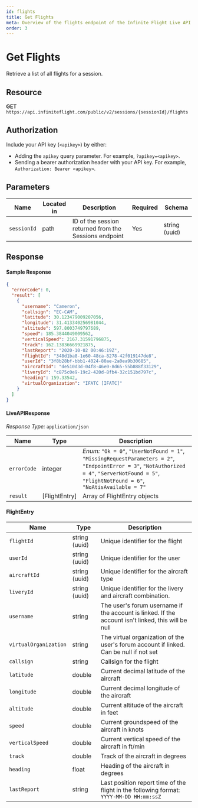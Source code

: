 ```yaml
---
id: flights
title: Get Flights
meta: Overview of the flights endpoint of the Infinite Flight Live API
order: 3
---
```


# Get Flights

Retrieve a list of all flights for a session.

## Resource

**GET** `https://api.infiniteflight.com/public/v2/sessions/{sessionId}/flights`

## Authorization

Include your API key (`<apikey>`) by either:

- Adding the `apikey` query parameter. For example, `?apikey=<apikey>`.
- Sending a bearer authorization header with your API key. For example, `Authorization: Bearer <apikey>`.

## Parameters

| Name        | Located in | Description                                           | Required | Schema        |
| ----------- | ---------- | ----------------------------------------------------- | -------- | ------------- |
| `sessionId` | path       | ID of the session returned from the Sessions endpoint | Yes      | string (uuid) |

## Response

#### Sample Response

```json
{
  "errorCode": 0,
  "result": [
    {
      "username": "Cameron",
      "callsign": "EC-CAM",
      "latitude": 30.123479009207056,
      "longitude": 31.413340256981044,
      "altitude": 597.8003749797689,
      "speed": 185.3844049009562,
      "verticalSpeed": 2167.31591796875,
      "track": 162.13836669921875,
      "lastReport": "2020-10-02 00:46:19Z",
      "flightId": "348d1ba8-1e60-48ca-8278-42f019147de8",
      "userId": "3f8b28bf-bbb1-4024-80ae-2a0ea9b30685",
      "aircraftId": "de510d3d-04f8-46e0-8d65-55b888f33129",
      "liveryId": "c875c0e9-19c2-420d-8fb4-32c151bd797c",
      "heading": 159.33542,
      "virtualOrganization": "IFATC [IFATC]"
    }
  ]
}
```

#### LiveAPIResponse

*Response Type:* `application/json`

| Name        | Type          | Description                                                  |
| ----------- | ------------- | ------------------------------------------------------------ |
| `errorCode` | integer       | _Enum:_ `"Ok = 0"`, `"UserNotFound = 1"`, `"MissingRequestParameters = 2"`, `"EndpointError = 3"`, `"NotAuthorized = 4"`, `"ServerNotFound = 5"`, `"FlightNotFound = 6"`, `"NoAtisAvailable = 7"` |
| `result`    | [FlightEntry] | Array of FlightEntry objects                                 |

#### FlightEntry

| Name                  | Type          | Description                                                  |
| --------------------- | ------------- | ------------------------------------------------------------ |
| `flightId`            | string (uuid) | Unique identifier for the flight                             |
| `userId`              | string (uuid) | Unique identifier for the user                               |
| `aircraftId`          | string (uuid) | Unique identifier for the aircraft type                      |
| `liveryId`            | string (uuid) | Unique identifier for the livery and aircraft combination.    |
| `username`            | string        | The user's forum username if the account is linked. If the account isn't linked, this will be null |
| `virtualOrganization` | string        | The virtual organization of the user's forum account if linked. Can be null if not set |
| `callsign`            | string        | Callsign for the flight                                      |
| `latitude`            | double        | Current decimal latitude of the aircraft                     |
| `longitude`           | double        | Current decimal longitude of the aircraft                    |
| `altitude`            | double        | Current altitude of the aircraft in feet                     |
| `speed`               | double        | Current groundspeed of the aircraft in knots                 |
| `verticalSpeed`       | double        | Current vertical speed of the aircraft in ft/min             |
| `track`               | double        | Track of the aircraft in degrees                             |
| `heading`             | float         | Heading of the aircraft in degrees                           |
| `lastReport`          | string        | Last position report time of the flight in the following format: `YYYY-MM-DD HH:mm:ssZ` |
